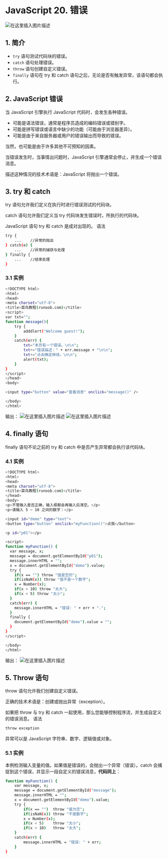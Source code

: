 #  JavaScript 20. 错误


![在这里插入图片描述](https://i-blog.csdnimg.cn/blog_migrate/f9862edbe56f5055c0b8a524a3eac98e.png)


##  1. 简介

 - `try` 语句测试代码块的错误。
 - `catch` 语句处理错误。
 - `throw` 语句创建自定义错误。
 - `finally` 语句在 try 和 catch 语句之后，无论是否有触发异常，该语句都会执行。

## 2. JavaScript 错误
当 JavaScript 引擎执行 JavaScript 代码时，会发生各种错误。

 - 可能是语法错误，通常是程序员造成的编码错误或错别字。
 - 可能是拼写错误或语言中缺少的功能（可能由于浏览器差异）。
 - 可能是由于来自服务器或用户的错误输出而导致的错误。

当然，也可能是由于许多其他不可预知的因素。

当错误发生时，当事情出问题时，JavaScript 引擎通常会停止，并生成一个错误消息。

描述这种情况的技术术语是：JavaScript 将抛出一个错误。

##  3. try 和 catch
try 语句允许我们定义在执行时进行错误测试的代码块。

catch 语句允许我们定义当 try 代码块发生错误时，所执行的代码块。

JavaScript 语句 try 和 catch 是成对出现的。
语法

```bash
try {
    ...    //异常的抛出
} catch(e) {
    ...    //异常的捕获与处理
} finally {
    ...    //结束处理
}
```
### 3.1 实例

```bash
<!DOCTYPE html>
<html>
<head>
<meta charset="utf-8">
<title>菜鸟教程(runoob.com)</title>
<script>
var txt="";
function message(){
	try {
		adddlert("Welcome guest!");
	}
	catch(err) {
		txt="本页有一个错误。\n\n";
		txt+="错误描述：" + err.message + "\n\n";
		txt+="点击确定继续。\n\n";
		alert(txt);
	}
}
</script>
</head>
<body>

<input type="button" value="查看消息" onclick="message()" />

</body>
</html>
```
输出：
![在这里插入图片描述](https://i-blog.csdnimg.cn/blog_migrate/c6bcb3f40bac6d203b1a129153386f1f.png)
![在这里插入图片描述](https://i-blog.csdnimg.cn/blog_migrate/31edddcb2a2ef4ffd1a818172c51f8a7.png)
##  4. finally 语句
finally 语句不论之前的 try 和 catch 中是否产生异常都会执行该代码块。
### 4.1 实例

```bash
<!DOCTYPE html>
<html>
<head>
<meta charset="utf-8">
<title>菜鸟教程(runoob.com)</title>
</head>
<body>
<p>不管输入是否正确，输入框都会再输入后清空。</p>
<p>请输入 5 ~ 10 之间的数字：</p>

<input id="demo" type="text">
<button type="button" onclick="myFunction()">点我</button>

<p id="p01"></p>

<script>
function myFunction() {
  var message, x;
  message = document.getElementById("p01");
  message.innerHTML = "";
  x = document.getElementById("demo").value;
  try { 
    if(x == "") throw "值是空的";
    if(isNaN(x)) throw "值不是一个数字";
    x = Number(x);
    if(x > 10) throw "太大";
    if(x < 5) throw "太小";
  }
  catch(err) {
    message.innerHTML = "错误: " + err + ".";
  }
  finally {
    document.getElementById("demo").value = "";
  }
}
</script>

</body>
</html>
```
输出：
![在这里插入图片描述](https://i-blog.csdnimg.cn/blog_migrate/b5f0f26c21919c06540c5286d0a5994d.gif#pic_center)

## 5. Throw 语句
throw 语句允许我们创建自定义错误。

正确的技术术语是：创建或抛出异常（exception）。

如果把 throw 与 try 和 catch 一起使用，那么您能够控制程序流，并生成自定义的错误消息。
语法

```bash
throw exception
```

异常可以是 JavaScript 字符串、数字、逻辑值或对象。

### 5.1 实例
本例检测输入变量的值。如果值是错误的，会抛出一个异常（错误）。catch 会捕捉到这个错误，并显示一段自定义的错误消息，**代码同上**：

```bash
function myFunction() {
    var message, x;
    message = document.getElementById("message");
    message.innerHTML = "";
    x = document.getElementById("demo").value;
    try { 
        if(x == "")  throw "值为空";
        if(isNaN(x)) throw "不是数字";
        x = Number(x);
        if(x < 5)    throw "太小";
        if(x > 10)   throw "太大";
    }
    catch(err) {
        message.innerHTML = "错误: " + err;
    }
}

```

